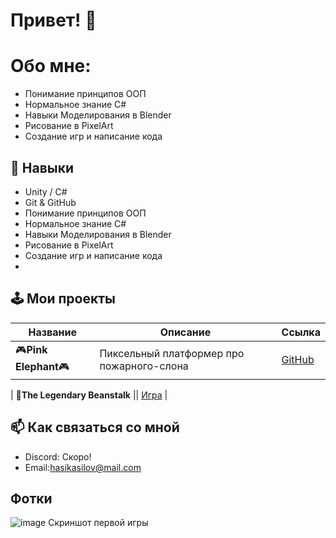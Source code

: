 # Привет! 👋
# Обо мне: 
- Понимание принципов ООП
- Нормальное знание C#
- Навыки Моделирования в Blender
- Рисование в PixelArt
- Создание игр и написание кода


## 🔧 Навыки
- Unity / C#
- Git & GitHub
- Понимание принципов ООП
- Нормальное знание C#
- Навыки Моделирования в Blender
- Рисование в PixelArt
- Создание игр и написание кода
- 


## 🕹 Мои проекты

| Название | Описание | Ссылка |
|----------|----------|--------|
| 🎮**Pink Elephant**🎮 | Пиксельный платформер про пожарного-слона | [GitHub](https://omagad22.itch.io/the-legendary-beanstalk) |

| 🌱**The Legendary Beanstalk** || [Игра](https://) |


## 📫 Как связаться со мной
- Discord: Скоро!
- Email:hasikasilov@mail.com

## Фотки
![image](https://github.com/user-attachments/assets/0cafae62-2555-43cc-a65a-e7b35d2c1429)
Cкриншот первой игры
